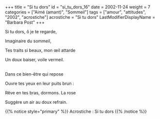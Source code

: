 +++
title = "Si tu dors"
id = "si_tu_dors_16"
date = 2002-11-24
weight = 7
categories = ["Aimé (amant)", "Sommeil"]
tags = ["amour", "attitudes", "2002", "acrostiche"]
acrostiche = "Si tu dors"
LastModifierDisplayName = "Barbara Post"
+++

Si tu dors, ô je te regarde,

Imaginaire du sommeil,

Tes traits si beaux, mon œil attarde

Un doux baiser, voile vermeil.

 \
Dans ce bien-être qui repose

Ouvre tes yeux en leur puits brun :

Rêve en tes bras, dormons. La rose

Suggère un air au doux refrain.

{{% notice style="primary" %}}
Acrostiche : Si tu dors
{{% /notice %}}
